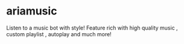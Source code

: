 # ariamusic
Listen to a music bot with style! Feature rich with high quality music , custom playlist , autoplay and much more!
